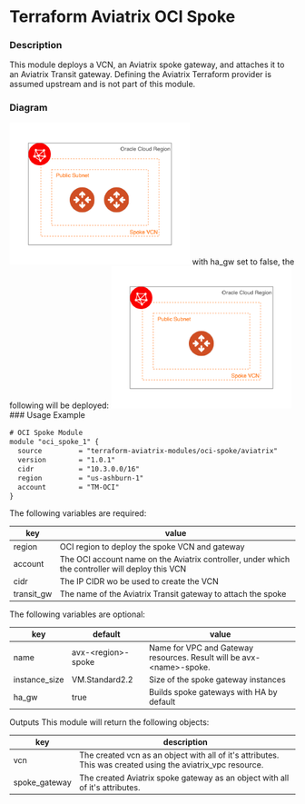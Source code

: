 # Terraform Aviatrix OCI Spoke

### Description

This module deploys a VCN, an Aviatrix spoke gateway, and attaches it to an Aviatrix Transit gateway. Defining the Aviatrix Terraform provider is assumed upstream and is not part of this module.

### Diagram
<img src="https://github.com/terraform-aviatrix-modules/terraform-aviatrix-oci-spoke/blob/master/img/oci-spoke-ha.png?raw=true"  height="250">
with ha_gw set to false, the following will be deployed:
<img src="https://github.com/terraform-aviatrix-modules/terraform-aviatrix-oci-spoke/blob/master/img/oci-spoke-single.png?raw=true" height="250">
### Usage Example

```
# OCI Spoke Module
module "oci_spoke_1" {
  source         = "terraform-aviatrix-modules/oci-spoke/aviatrix"
  version        = "1.0.1"
  cidr           = "10.3.0.0/16"
  region         = "us-ashburn-1"
  account        = "TM-OCI"
}
```

The following variables are required:

key | value
--- | ---
region | OCI region to deploy the spoke VCN and gateway
account | The OCI account name on the Aviatrix controller, under which the controller will deploy this VCN
cidr | The IP CIDR wo be used to create the VCN
transit_gw | The name of the Aviatrix Transit gateway to attach the spoke

The following variables are optional:

key | default | value
--- | --- | ---
name | avx-\<region\>-spoke	| Name for VPC and Gateway resources. Result will be avx-\<name\>-spoke.
instance_size | VM.Standard2.2 | Size of the spoke gateway instances
ha_gw | true | Builds spoke gateways with HA by default

Outputs
This module will return the following objects:

key | description
--- | ---
vcn | The created vcn as an object with all of it's attributes. This was created using the aviatrix_vpc resource.
spoke_gateway | The created Aviatrix spoke gateway as an object with all of it's attributes.

